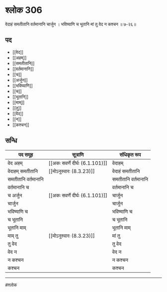 # श्लोक 306

वेदाहं समतीतानि वर्तमानानि चार्जुन ।
भविष्याणि च भूतानि मां तु वेद न कश्चन ॥ ७-२६॥


## पद 

- [[वेद]]
- [[अहम्]]
- [[समतीतानि]]
- [[वर्तमानानि]]
- [[च]]
- [[अर्जुन]]
- [[भविष्याणि]]
- [[च]]
- [[भूतानि]]
- [[माम्]]
- [[तु]]
- [[वेद]]
- [[न]]
- [[कश्चन]]

## सन्धि

| पद समूह | सूत्राणि | संधिकृत रूप |
| ----- | ----- | ----- |
| वेद अहम् |  [[अकः सवर्णे दीर्घः (6.1.101)]] | वेदाहम् |
| वेदाहम् समतीतानि |  [[मोऽनुस्वारः (8.3.23)]] | वेदाहं समतीतानि |
| समतीतानि वर्तमानानि |  | समतीतानि वर्तमानानि |
| वर्तमानानि च |  | वर्तमानानि च |
| च अर्जुन |  [[अकः सवर्णे दीर्घः (6.1.101)]] | चार्जुन |
| चार्जुन |  | चार्जुन |
| भविष्याणि च |  | भविष्याणि च |
| च भूतानि |  | च भूतानि |
| भूतानि माम् |  | भूतानि माम् |
| माम् तु |  [[मोऽनुस्वारः (8.3.23)]] | मां तु |
| तु वेद |  | तु वेद |
| वेद न |  | वेद न |
| न कश्चन |  | न कश्चन |
| कश्चन |  | कश्चन |


---

#श्लोक